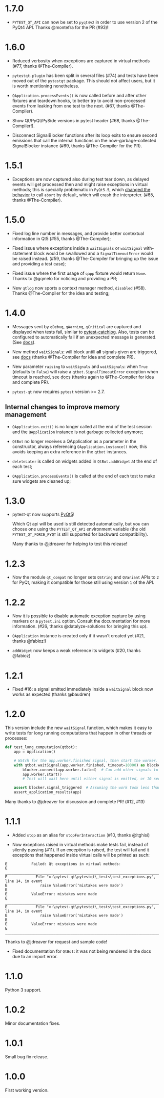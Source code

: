 # 1.7.0 #

- `PYTEST_QT_API` can now be set to `pyqt4v2` in order to use version 2 of the 
  PyQt4 API. Thanks @montefra for the PR (#93)!

# 1.6.0 #

- Reduced verbosity when exceptions are captured in virtual methods
  (#77, thanks @The-Compiler).
  
- `pytestqt.plugin` has been split in several files (#74) and tests have been
  moved out of the `pytestqt` package. This should not affect users, but it
  is worth mentioning nonetheless.

- `QApplication.processEvents()` is now called before and after other fixtures
  and teardown hooks, to better try to avoid non-processed events from leaking 
  from one test to the next. (#67, thanks @The-Compiler). 

- Show Qt/PyQt/PySide versions in pytest header (#68, thanks @The-Compiler!).

- Disconnect SignalBlocker functions after its loop exits to ensure second
  emissions that call the internal functions on the now-garbage-collected 
  SignalBlocker instance (#69, thanks @The-Compiler for the PR).

# 1.5.1 #

- Exceptions are now captured also during test tear down, as delayed events will 
  get processed then and might raise exceptions in virtual methods; 
  this is specially problematic in `PyQt5.5`, which 
  [changed the behavior](http://pyqt.sourceforge.net/Docs/PyQt5/incompatibilities.html#pyqt-v5-5) 
  to call `abort` by default, which will crash the interpreter. 
  (#65, thanks @The-Compiler).

# 1.5.0 #

- Fixed log line number in messages, and provide better contextual information 
  in Qt5 (#55, thanks @The-Compiler);
  
- Fixed issue where exceptions inside a `waitSignals` or `waitSignal` 
  with-statement block would be swallowed and a `SignalTimeoutError` would be 
  raised instead. (#59, thanks @The-Compiler for bringing up the issue and 
  providing a test case);
  
- Fixed issue where the first usage of `qapp` fixture would return `None`. 
  Thanks to @gqmelo for noticing and providing a PR;
- New `qtlog` now sports a context manager method, `disabled` (#58). 
  Thanks @The-Compiler for the idea and testing;

# 1.4.0 #

- Messages sent by `qDebug`, `qWarning`, `qCritical` are captured and displayed 
  when tests fail, similar to 
  [pytest-catchlog](https://pypi.python.org/pypi/pytest-catchlog). Also, tests 
  can be configured to automatically fail if an unexpected message is generated. 
  (See [docs](http://pytest-qt.readthedocs.org/en/latest/logging.html)).
  
- New method `waitSignals`: will block untill **all** signals given are 
  triggered, see [docs](http://pytest-qt.readthedocs.org/en/master/signals.html)
  (thanks @The-Compiler for idea and  complete PR).
- New parameter `raising` to `waitSignals` and `waitSignals`: when `True` 
  (defaults to `False`) will raise a `qtbot.SignalTimeoutError` exception when 
  timeout is reached, see 
  [docs](http://pytest-qt.readthedocs.org/en/master/signals.html) 
  (thanks again to @The-Compiler for idea and complete PR).
  
- `pytest-qt` now requires `pytest` version >= 2.7.

## Internal changes to improve memory management ##

- `QApplication.exit()` is no longer called at the end of the test session 
  and the `QApplication` instance is not garbage collected anymore;
- `QtBot` no longer receives a QApplication as a parameter in the 
  constructor, always referencing `QApplication.instance()` now; this avoids 
  keeping an extra reference in the `qtbot` instances.
- `deleteLater` is called on widgets added in `QtBot.addWidget` at the end 
  of each test;
  
- `QApplication.processEvents()` is called at the end of each test to 
  make sure widgets are cleaned up;

# 1.3.0 #

- pytest-qt now supports [PyQt5](http://pyqt.sourceforge.net/Docs/PyQt5/introduction.html)!

  Which Qt api will be used is still detected automatically, but you can choose one using the `PYTEST_QT_API` environment variable (the old `PYTEST_QT_FORCE_PYQT` is still supported for backward compatibility).

  Many thanks to @jdreaver for helping to test this release!

# 1.2.3 #

- Now the module `qt_compat` no longer sets `QString` and `QVariant` APIs to 
  `2` for PyQt, making it compatible for those still using version `1` of the 
  API.
 
# 1.2.2 #

- Now it is possible to disable automatic exception capture by using markers or 
  a `pytest.ini` option. Consult the documentation for more information. 
  (#26, thanks @datalyze-solutions for bringing this up).
  
- `QApplication` instance is created only if it wasn't created yet 
  (#21, thanks @fabioz!)

- `addWidget` now keeps a weak reference its widgets (#20, thanks @fabioz)

# 1.2.1 #

- Fixed #16: a signal emitted immediately inside a `waitSignal` block now 
works as expected (thanks @baudren)

# 1.2.0 #

This version include the new `waitSignal` function, which makes it easy 
to write tests for long running computations that happen in other threads 
or processes:

```python
def test_long_computation(qtbot):
    app = Application()

    # Watch for the app.worker.finished signal, then start the worker.
    with qtbot.waitSignal(app.worker.finished, timeout=10000) as blocker:
        blocker.connect(app.worker.failed)  # Can add other signals to blocker
        app.worker.start()
        # Test will wait here until either signal is emitted, or 10 seconds has elapsed

    assert blocker.signal_triggered  # Assuming the work took less than 10 seconds
    assert_application_results(app)
``` 

Many thanks to @jdreaver for discussion and complete PR! (#12, #13)

# 1.1.1 #

- Added `stop` as an alias for `stopForInteraction` (#10, thanks @itghisi)

- Now exceptions raised in virtual methods make tests fail, instead of silently 
passing (#11). If an exception is raised, the test will fail and it exceptions 
that happened inside virtual calls will be printed as such:

```
E           Failed: Qt exceptions in virtual methods:
E           ________________________________________________________________________________
E             File "x:\pytest-qt\pytestqt\_tests\test_exceptions.py", line 14, in event
E               raise ValueError('mistakes were made')
E
E           ValueError: mistakes were made
E           ________________________________________________________________________________
E             File "x:\pytest-qt\pytestqt\_tests\test_exceptions.py", line 14, in event
E               raise ValueError('mistakes were made')
E
E           ValueError: mistakes were made
E           ________________________________________________________________________________
```

  Thanks to @jdreaver for request and sample code!

- Fixed documentation for `QtBot`: it was not being rendered in the 
  docs due to an import error.

# 1.1.0 #

Python 3 support.

# 1.0.2 #

Minor documentation fixes.

# 1.0.1 #

Small bug fix release.

# 1.0.0 #

First working version.
